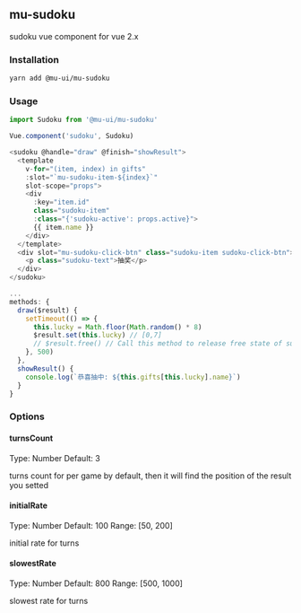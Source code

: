 ## mu-sudoku

sudoku vue component for vue 2.x

### Installation

```bash
yarn add @mu-ui/mu-sudoku
```

### Usage

```js
import Sudoku from '@mu-ui/mu-sudoku'

Vue.component('sudoku', Sudoku)

<sudoku @handle="draw" @finish="showResult">
  <template
    v-for="(item, index) in gifts"
    :slot="`mu-sudoku-item-${index}`"
    slot-scope="props">
    <div
      :key="item.id"
      class="sudoku-item"
      :class="{'sudoku-active': props.active}">
      {{ item.name }}
    </div>
  </template>
  <div slot="mu-sudoku-click-btn" class="sudoku-item sudoku-click-btn">
    <p class="sudoku-text">抽奖</p>
  </div>
</sudoku>

...
methods: {
  draw($result) {
    setTimeout(() => {
      this.lucky = Math.floor(Math.random() * 8)
      $result.set(this.lucky) // [0,7]
      // $result.free() // Call this method to release free state of sudoku when error
    }, 500)
  },
  showResult() {
    console.log(`恭喜抽中: ${this.gifts[this.lucky].name}`)
  }
}

```

### Options

#### turnsCount

Type: Number
Default: 3

turns count for per game by default, then it will find the position of the result you setted

#### initialRate

Type: Number
Default: 100
Range: [50, 200]

initial rate for turns

#### slowestRate

Type: Number
Default: 800
Range: [500, 1000]

slowest rate for turns
